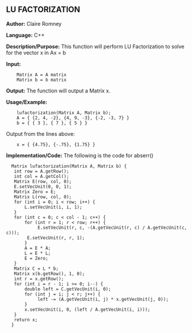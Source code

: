 ## LU FACTORIZATION

**Author:** Claire Romney

**Language:** C++

**Description/Purpose:** This function will perform LU Factorization to solve for the vector x in Ax = b

**Input:** 
        
        Matrix A = A matrix
        Matrix b = b matrix

**Output:** The function will output a Matrix x.

**Usage/Example:**

        lufactorization(Matrix A, Matrix b);
        A = { {2, 4, -2}, {4, 9, -3}, {-2, -3, 7} }
        b = { { 3 }, { 7 }, { 5 } }
 
Output from the lines above:

        x = { {4.75}, {-.75}, {1.75} }
  
**Implementation/Code:** The following is the code for abserr()

      Matrix lufactorization(Matrix A, Matrix b) {
	   int row = A.getRow();
	   int col = A.getCol();
	   Matrix E(row, col, 0);
	   E.setVecUnit(0, 0, 1);
	   Matrix Zero = E;
	   Matrix L(row, col, 0);
	   for (int i = 0; i < row; i++) {
	       L.setVecUnit(i, i, 1);
	   }
	   for (int c = 0; c < col - 1; c++) {
	       for (int r = 1; r < row; r++) {
	            E.setVecUnit(r, c, -(A.getVecUnit(r, c) / A.getVecUnit(c, c)));
		    E.setVecUnit(r, r, 1);
	       }
	       A = E * A;
	       L = E * L;
	       E = Zero;
	   }
	   Matrix C = L * b;
	   Matrix x(b.getRow(), 1, 0);
	   int r = x.getRow();
	   for (int i = r - 1; i >= 0; i--) {
	       double left = C.getVecUnit(i, 0);
	       for (int j = i; j < r; j++) {
	            left -= (A.getVecUnit(i, j) * x.getVecUnit(j, 0));
	       }
	       x.setVecUnit(i, 0, (left / A.getVecUnit(i, i)));
	   }
	   return x;
      }
